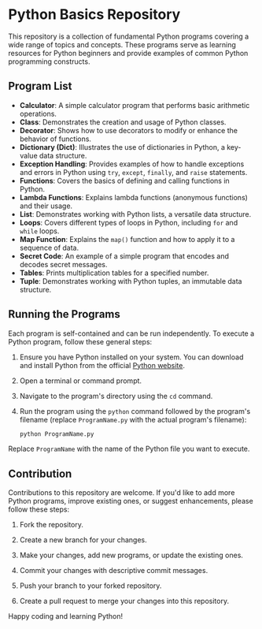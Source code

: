 # Python Basics Repository

This repository is a collection of fundamental Python programs covering a wide range of topics and concepts. These programs serve as learning resources for Python beginners and provide examples of common Python programming constructs.

## Program List

- **Calculator**: A simple calculator program that performs basic arithmetic operations.
- **Class**: Demonstrates the creation and usage of Python classes.
- **Decorator**: Shows how to use decorators to modify or enhance the behavior of functions.
- **Dictionary (Dict)**: Illustrates the use of dictionaries in Python, a key-value data structure.
- **Exception Handling**: Provides examples of how to handle exceptions and errors in Python using `try`, `except`, `finally`, and `raise` statements.
- **Functions**: Covers the basics of defining and calling functions in Python.
- **Lambda Functions**: Explains lambda functions (anonymous functions) and their usage.
- **List**: Demonstrates working with Python lists, a versatile data structure.
- **Loops**: Covers different types of loops in Python, including `for` and `while` loops.
- **Map Function**: Explains the `map()` function and how to apply it to a sequence of data.
- **Secret Code**: An example of a simple program that encodes and decodes secret messages.
- **Tables**: Prints multiplication tables for a specified number.
- **Tuple**: Demonstrates working with Python tuples, an immutable data structure.

## Running the Programs

Each program is self-contained and can be run independently. To execute a Python program, follow these general steps:

1. Ensure you have Python installed on your system. You can download and install Python from the official [Python website](https://www.python.org/downloads/).

2. Open a terminal or command prompt.

3. Navigate to the program's directory using the `cd` command.

4. Run the program using the `python` command followed by the program's filename (replace `ProgramName.py` with the actual program's filename):

   ```bash
   python ProgramName.py
   ```

Replace `ProgramName` with the name of the Python file you want to execute.

## Contribution

Contributions to this repository are welcome. If you'd like to add more Python programs, improve existing ones, or suggest enhancements, please follow these steps:

1. Fork the repository.

2. Create a new branch for your changes.

3. Make your changes, add new programs, or update the existing ones.

4. Commit your changes with descriptive commit messages.

5. Push your branch to your forked repository.

6. Create a pull request to merge your changes into this repository.

Happy coding and learning Python!
